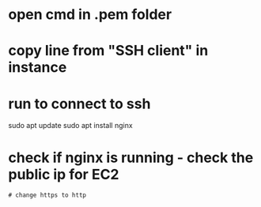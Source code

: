 # open cmd in .pem folder
# copy line from "SSH client" in instance
# run to connect to ssh
sudo apt update
sudo apt install nginx
# check if nginx is running - check the public ip for EC2
    # change https to http
